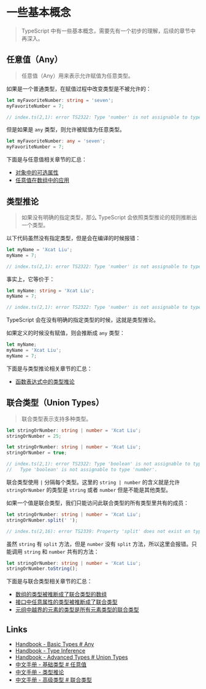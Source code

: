 # 一些基本概念

> TypeScript 中有一些基本概念，需要先有一个初步的理解，后续的章节中再深入。

## 任意值（Any）

> 任意值（Any）用来表示允许赋值为任意类型。

如果是一个普通类型，在赋值过程中改变类型是不被允许的：

```ts
let myFavoriteNumber: string = 'seven';
myFavoriteNumber = 7;

// index.ts(2,1): error TS2322: Type 'number' is not assignable to type 'string'.
```

但是如果是 `any` 类型，则允许被赋值为任意类型。

```ts
let myFavoriteNumber: any = 'seven';
myFavoriteNumber = 7;
```

下面是与任意值相关章节的汇总：

- [对象中的可选属性](https://xcatliu.gitbooks.io/from-javascript-to-typescript/content/basics/type-of-object-interfaces.html#可选的属性)
- [任意值在数组中的应用](https://xcatliu.gitbooks.io/from-javascript-to-typescript/content/basics/type-of-array.html#any-在数组中的应用)

## 类型推论

> 如果没有明确的指定类型，那么 TypeScript 会依照类型推论的规则推断出一个类型。

以下代码虽然没有指定类型，但是会在编译的时候报错：

```ts
let myName = 'Xcat Liu';
myName = 7;

// index.ts(2,1): error TS2322: Type 'number' is not assignable to type 'string'.
```

事实上，它等价于：

```ts
let myName: string = 'Xcat Liu';
myName = 7;

// index.ts(2,1): error TS2322: Type 'number' is not assignable to type 'string'.
```

TypeScript 会在没有明确的指定类型的时候，这就是类型推论。

如果定义的时候没有赋值，则会推断成 `any` 类型：

```ts
let myName;
myName = 'Xcat Liu';
myName = 7;
```

下面是与类型推论相关章节的汇总：

- [函数表达式中的类型推论](https://xcatliu.gitbooks.io/from-javascript-to-typescript/content/basics/type-of-function.html#函数表达式（function-expression）)

## 联合类型（Union Types）

> 联合类型表示支持多种类型。

```ts
let stringOrNumber: string | number = 'Xcat Liu';
stringOrNumber = 25;
```

```ts
let stringOrNumber: string | number = 'Xcat Liu';
stringOrNumber = true;

// index.ts(2,1): error TS2322: Type 'boolean' is not assignable to type 'string | number'.
//   Type 'boolean' is not assignable to type 'number'.
```

联合类型使用 `|` 分隔每个类型。这里的 `string | number` 的含义就是允许 `stringOrNumber` 的类型是 `string` 或者 `number` 但是不能是其他类型。

如果一个值是联合类型，我们只能访问此联合类型的所有类型里共有的成员：

```ts
let stringOrNumber: string | number = 'Xcat Liu';
stringOrNumber.split(' ');

// index.ts(2,16): error TS2339: Property 'split' does not exist on type 'string | number'.
```

虽然 `string` 有 `split` 方法，但是 `number` 没有 `split` 方法，所以这里会报错。只能调用 `string` 和 `number` 共有的方法：

```ts
let stringOrNumber: string | number = 'Xcat Liu';
stringOrNumber.toString();
```

下面是与联合类型相关章节的汇总：

- [数组的类型被推断成了联合类型的数组](https://xcatliu.gitbooks.io/from-javascript-to-typescript/content/basics/type-of-array.html#「类型方括号」表示法)
- [接口中任意属性的类型被推断成了联合类型](https://xcatliu.gitbooks.io/from-javascript-to-typescript/content/basics/type-of-object-interfaces.html#任意属性)
- [元组中越界的元素的类型是所有元素类型的联合类型](https://xcatliu.gitbooks.io/from-javascript-to-typescript/content/advanced/tuple.html#越界的元素)

## Links

- [Handbook - Basic Types # Any](http://www.typescriptlang.org/docs/handbook/basic-types.html#any)
- [Handbook - Type Inference](http://www.typescriptlang.org/docs/handbook/type-inference.html)
- [Handbook - Advanced Types # Union Types](http://www.typescriptlang.org/docs/handbook/advanced-types.html#union-types)
- [中文手册 - 基础类型 # 任意值](https://zhongsp.gitbooks.io/typescript-handbook/content/doc/handbook/Basic%20Types.html#任意值)
- [中文手册 - 类型推论](https://zhongsp.gitbooks.io/typescript-handbook/content/doc/handbook/Type%20Inference.html)
- [中文手册 - 高级类型 # 联合类型](https://zhongsp.gitbooks.io/typescript-handbook/content/doc/handbook/Advanced%20Types.html#联合类型)
